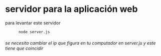 # servidor para la aplicación web 
para levantar este servidor 
```node
      node server.js
```
###### se necesita cambiar el ip que figura en tu computador en server.js y este tiene que coincidir 
